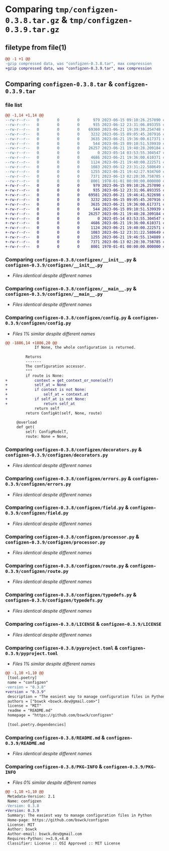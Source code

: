 # Comparing `tmp/configzen-0.3.8.tar.gz` & `tmp/configzen-0.3.9.tar.gz`

## filetype from file(1)

```diff
@@ -1 +1 @@
-gzip compressed data, was "configzen-0.3.8.tar", max compression
+gzip compressed data, was "configzen-0.3.9.tar", max compression
```

## Comparing `configzen-0.3.8.tar` & `configzen-0.3.9.tar`

### file list

```diff
@@ -1,14 +1,14 @@
--rw-r--r--   0        0        0      979 2023-06-15 09:10:26.257090 configzen-0.3.8/configzen/__init__.py
--rw-r--r--   0        0        0      935 2023-06-12 23:31:06.893355 configzen-0.3.8/configzen/__main__.py
--rw-r--r--   0        0        0    69360 2023-06-21 19:39:30.254748 configzen-0.3.8/configzen/config.py
--rw-r--r--   0        0        0     3232 2023-06-15 09:05:45.207916 configzen-0.3.8/configzen/decorators.py
--rw-r--r--   0        0        0     3635 2023-06-21 19:36:00.617371 configzen-0.3.8/configzen/errors.py
--rw-r--r--   0        0        0      544 2023-06-15 09:10:51.539939 configzen-0.3.8/configzen/field.py
--rw-r--r--   0        0        0    26257 2023-06-21 19:40:28.209184 configzen-0.3.8/configzen/processor.py
--rw-r--r--   0        0        0        0 2023-05-14 03:53:55.304547 configzen-0.3.8/configzen/py.typed
--rw-r--r--   0        0        0     4686 2023-06-21 19:36:00.610371 configzen-0.3.8/configzen/route.py
--rw-r--r--   0        0        0     1124 2023-06-21 19:40:00.222571 configzen-0.3.8/configzen/typedefs.py
--rw-r--r--   0        0        0     1083 2023-06-12 23:31:22.580649 configzen-0.3.8/LICENSE
--rw-r--r--   0        0        0     1255 2023-06-21 19:42:27.934760 configzen-0.3.8/pyproject.toml
--rw-r--r--   0        0        0     7371 2023-06-13 02:20:30.758785 configzen-0.3.8/README.md
--rw-r--r--   0        0        0     8001 1970-01-01 00:00:00.000000 configzen-0.3.8/PKG-INFO
+-rw-r--r--   0        0        0      979 2023-06-15 09:10:26.257090 configzen-0.3.9/configzen/__init__.py
+-rw-r--r--   0        0        0      935 2023-06-12 23:31:06.893355 configzen-0.3.9/configzen/__main__.py
+-rw-r--r--   0        0        0    69581 2023-06-21 19:46:41.922698 configzen-0.3.9/configzen/config.py
+-rw-r--r--   0        0        0     3232 2023-06-15 09:05:45.207916 configzen-0.3.9/configzen/decorators.py
+-rw-r--r--   0        0        0     3635 2023-06-21 19:36:00.617371 configzen-0.3.9/configzen/errors.py
+-rw-r--r--   0        0        0      544 2023-06-15 09:10:51.539939 configzen-0.3.9/configzen/field.py
+-rw-r--r--   0        0        0    26257 2023-06-21 19:40:28.209184 configzen-0.3.9/configzen/processor.py
+-rw-r--r--   0        0        0        0 2023-05-14 03:53:55.304547 configzen-0.3.9/configzen/py.typed
+-rw-r--r--   0        0        0     4686 2023-06-21 19:36:00.610371 configzen-0.3.9/configzen/route.py
+-rw-r--r--   0        0        0     1124 2023-06-21 19:40:00.222571 configzen-0.3.9/configzen/typedefs.py
+-rw-r--r--   0        0        0     1083 2023-06-12 23:31:22.580649 configzen-0.3.9/LICENSE
+-rw-r--r--   0        0        0     1255 2023-06-21 19:46:55.134889 configzen-0.3.9/pyproject.toml
+-rw-r--r--   0        0        0     7371 2023-06-13 02:20:30.758785 configzen-0.3.9/README.md
+-rw-r--r--   0        0        0     8001 1970-01-01 00:00:00.000000 configzen-0.3.9/PKG-INFO
```

### Comparing `configzen-0.3.8/configzen/__init__.py` & `configzen-0.3.9/configzen/__init__.py`

 * *Files identical despite different names*

### Comparing `configzen-0.3.8/configzen/__main__.py` & `configzen-0.3.9/configzen/__main__.py`

 * *Files identical despite different names*

### Comparing `configzen-0.3.8/configzen/config.py` & `configzen-0.3.9/configzen/config.py`

 * *Files 1% similar despite different names*

```diff
@@ -1886,14 +1886,20 @@
             If None, the whole configuration is returned.
 
         Returns
         -------
         The configuration accessor.
         """
         if route is None:
+            context = get_context_or_none(self)
+            self_at = None
+            if context is not None:
+                self_at = context.at
+            if self_at is not None:
+                return self_at
             return self
         return ConfigAt(self, None, route)
 
     @overload
     def get(
         self: ConfigModelT,
         route: None = None,
```

### Comparing `configzen-0.3.8/configzen/decorators.py` & `configzen-0.3.9/configzen/decorators.py`

 * *Files identical despite different names*

### Comparing `configzen-0.3.8/configzen/errors.py` & `configzen-0.3.9/configzen/errors.py`

 * *Files identical despite different names*

### Comparing `configzen-0.3.8/configzen/field.py` & `configzen-0.3.9/configzen/field.py`

 * *Files identical despite different names*

### Comparing `configzen-0.3.8/configzen/processor.py` & `configzen-0.3.9/configzen/processor.py`

 * *Files identical despite different names*

### Comparing `configzen-0.3.8/configzen/route.py` & `configzen-0.3.9/configzen/route.py`

 * *Files identical despite different names*

### Comparing `configzen-0.3.8/configzen/typedefs.py` & `configzen-0.3.9/configzen/typedefs.py`

 * *Files identical despite different names*

### Comparing `configzen-0.3.8/LICENSE` & `configzen-0.3.9/LICENSE`

 * *Files identical despite different names*

### Comparing `configzen-0.3.8/pyproject.toml` & `configzen-0.3.9/pyproject.toml`

 * *Files 1% similar despite different names*

```diff
@@ -1,10 +1,10 @@
 [tool.poetry]
 name = "configzen"
-version = "0.3.8"
+version = "0.3.9"
 description = "The easiest way to manage configuration files in Python"
 authors = ["bswck <bswck.dev@gmail.com>"]
 license = "MIT"
 readme = "README.md"
 homepage = "https://github.com/bswck/configzen"
 
 [tool.poetry.dependencies]
```

### Comparing `configzen-0.3.8/README.md` & `configzen-0.3.9/README.md`

 * *Files identical despite different names*

### Comparing `configzen-0.3.8/PKG-INFO` & `configzen-0.3.9/PKG-INFO`

 * *Files 0% similar despite different names*

```diff
@@ -1,10 +1,10 @@
 Metadata-Version: 2.1
 Name: configzen
-Version: 0.3.8
+Version: 0.3.9
 Summary: The easiest way to manage configuration files in Python
 Home-page: https://github.com/bswck/configzen
 License: MIT
 Author: bswck
 Author-email: bswck.dev@gmail.com
 Requires-Python: >=3.9,<4.0
 Classifier: License :: OSI Approved :: MIT License
```

